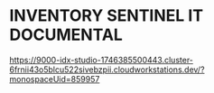 # INVENTORY SENTINEL IT DOCUMENTAL 

https://9000-idx-studio-1746385500443.cluster-6frnii43o5blcu522sivebzpii.cloudworkstations.dev/?monospaceUid=859957
